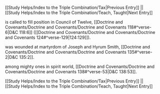 [[Study Helps/Index to the Triple Combination/Tax|Previous Entry]]  ||  [[Study Helps/Index to the Triple Combination/Teach, Taught|Next Entry]]

 is called to fill position in Council of Twelve, [[Doctrine and Covenants/Doctrine and Covenants/Doctrine and Covenants 118#^verse-6|D&C 118:6]] ([[Doctrine and Covenants/Doctrine and Covenants/Doctrine and Covenants 124#^verse-129|124:129]]).

 was wounded at martyrdom of Joseph and Hyrum Smith, [[Doctrine and Covenants/Doctrine and Covenants/Doctrine and Covenants 135#^verse-2|D&C 135:2]].

 among mighty ones in spirit world, [[Doctrine and Covenants/Doctrine and Covenants/Doctrine and Covenants 138#^verse-53|D&C 138:53]].

[[Study Helps/Index to the Triple Combination/Tax|Previous Entry]]  ||  [[Study Helps/Index to the Triple Combination/Teach, Taught|Next Entry]]